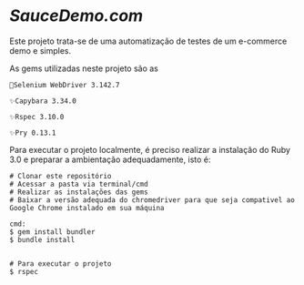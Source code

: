 # *SauceDemo.com*

Este projeto trata-se de uma automatização de testes de um e-commerce demo e simples.

As gems utilizadas neste projeto são as
	
	🚀Selenium WebDriver 3.142.7
	
	✨Capybara 3.34.0
	
	✨Rspec 3.10.0
	
	✨Pry 0.13.1

Para executar o projeto localmente, é preciso realizar a instalação do Ruby 3.0 e preparar a ambientação adequadamente, isto é:    

```
# Clonar este repositório
# Acessar a pasta via terminal/cmd
# Realizar as instalações das gems
# Baixar a versão adequada do chromedriver para que seja compativel ao Google Chrome instalado em sua máquina

cmd:
$ gem install bundler
$ bundle install


# Para executar o projeto
$ rspec

```
